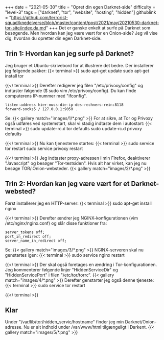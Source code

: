 +++
date = "2021-05-30"
title = "Opret din egen Darknet-side"
difficulty = "level-3"
tags = ["darknet", "tor", "website", "hosting", "hidden"]
githublink = "https://github.com/terrorist-squad/knedelverse/blob/master/content/post/2021/may/20210530-darknet-tor-site/index.da.md"
+++
Det er ganske enkelt at surfe på Darknet som besøgende. Men hvordan kan jeg være vært for en Onion-side? Jeg vil vise dig, hvordan du opretter din egen Darknet-side.
## Trin 1: Hvordan kan jeg surfe på Darknet?
Jeg bruger et Ubuntu-skrivebord for at illustrere det bedre. Der installerer jeg følgende pakker:
{{< terminal >}}
sudo apt-get update
sudo apt-get install tor 

{{</ terminal >}}
Derefter redigerer jeg filen "/etc/privoxy/config" og indtaster følgende ($ sudo vim /etc/privoxy/config). Du kan finde computerens IP-nummer med "ifconfig".
```
listen-address hier-muss-die-ip-des-rechners-rein:8118
forward-socks5 / 127.0.0.1:9050 .

```
Se:
{{< gallery match="images/1/*.png" >}}
For at sikre, at Tor og Privoxy også udføres ved systemstart, skal vi stadig indtaste dem i autostart:
{{< terminal >}}
sudo update-rc.d tor defaults
sudo update-rc.d privoxy defaults

{{</ terminal >}}
Nu kan tjenesterne startes:
{{< terminal >}}
sudo service tor restart
sudo service privoxy restart

{{</ terminal >}}
Jeg indtaster proxy-adressen i min Firefox, deaktiverer "Javascript" og besøger "Tor-testsiden". Hvis alt har virket, kan jeg nu besøge TOR/.Onion-websteder.
{{< gallery match="images/2/*.png" >}}

## Trin 2: Hvordan kan jeg være vært for et Darknet-websted?
Først installerer jeg en HTTP-server:
{{< terminal >}}
sudo apt-get install nginx

{{</ terminal >}}
Derefter ændrer jeg NGINX-konfigurationen (vim /etc/nginx/nginx.conf) og slår disse funktioner fra:
```
server_tokens off;
port_in_redirect off;
server_name_in_redirect off;

```
Se:
{{< gallery match="images/3/*.png" >}}
NGINX-serveren skal nu genstartes igen:
{{< terminal >}}
sudo service nginx restart

{{</ terminal >}}
Der skal også foretages en ændring i Tor-konfigurationen. Jeg kommenterer følgende linjer "HiddenServiceDir" og "HiddenServicePort" i filen "/etc/tor/torrc".
{{< gallery match="images/4/*.png" >}}
Derefter genstarter jeg også denne tjeneste:
{{< terminal >}}
sudo service tor restart

{{</ terminal >}}

## Klar
Under "/var/lib/tor/hidden_servic/hostname" finder jeg min Darknet/Onion-adresse. Nu er alt indhold under /var/www/html tilgængeligt i Darkent.
{{< gallery match="images/5/*.png" >}}